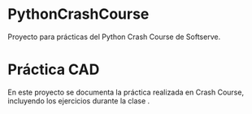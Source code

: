 # PythonCrashCourse
Proyecto para prácticas del Python Crash Course de Softserve.

# Práctica CAD 
En este proyecto se documenta la práctica realizada en Crash Course, incluyendo los ejercicios durante la clase .

